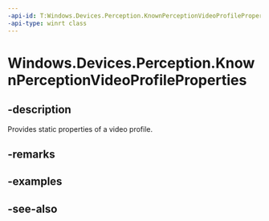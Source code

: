 ----api-id: T:Windows.Devices.Perception.KnownPerceptionVideoProfileProperties
-api-type: winrt class
---<!-- Class syntax.public class KnownPerceptionVideoProfileProperties --># Windows.Devices.Perception.KnownPerceptionVideoProfileProperties## -descriptionProvides static properties of a video profile.## -remarks## -examples## -see-also
